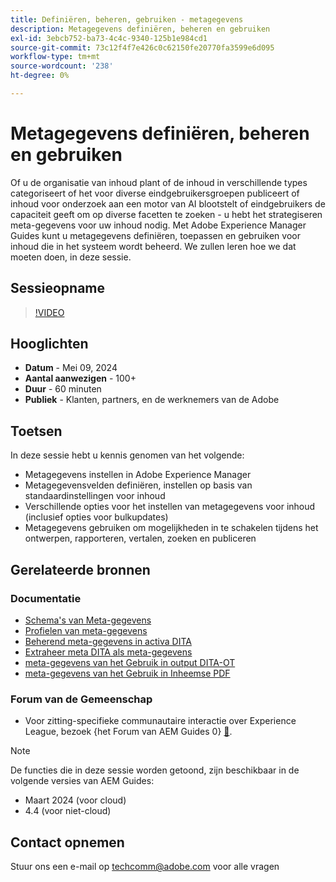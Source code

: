 ```yaml
---
title: Definiëren, beheren, gebruiken - metagegevens
description: Metagegevens definiëren, beheren en gebruiken
exl-id: 3ebcb752-ba73-4c4c-9340-125b1e984cd1
source-git-commit: 73c12f4f7e426c0c62150fe20770fa3599e6d095
workflow-type: tm+mt
source-wordcount: '238'
ht-degree: 0%

---
```


# Metagegevens definiëren, beheren en gebruiken

Of u de organisatie van inhoud plant of de inhoud in verschillende types categoriseert of het voor diverse eindgebruikersgroepen publiceert of inhoud voor onderzoek aan een motor van AI blootstelt of eindgebruikers de capaciteit geeft om op diverse facetten te zoeken - u hebt het strategiseren meta-gegevens voor uw inhoud nodig.
Met Adobe Experience Manager Guides kunt u metagegevens definiëren, toepassen en gebruiken voor inhoud die in het systeem wordt beheerd. We zullen leren hoe we dat moeten doen, in deze sessie.


## Sessieopname

>[!VIDEO](https://video.tv.adobe.com/v/3429088/asset-metadata-guides-metadata-aem-guides?quality=12&learn=on)


## Hooglichten

- **Datum** - Mei 09, 2024
- **Aantal aanwezigen** - 100+
- **Duur** - 60 minuten
- **Publiek** - Klanten, partners, en de werknemers van de Adobe

## Toetsen

In deze sessie hebt u kennis genomen van het volgende:
- Metagegevens instellen in Adobe Experience Manager
- Metagegevensvelden definiëren, instellen op basis van standaardinstellingen voor inhoud
- Verschillende opties voor het instellen van metagegevens voor inhoud (inclusief opties voor bulkupdates)
- Metagegevens gebruiken om mogelijkheden in te schakelen tijdens het ontwerpen, rapporteren, vertalen, zoeken en publiceren


## Gerelateerde bronnen

### Documentatie

- [ Schema&#39;s van Meta-gegevens ](https://experienceleague.adobe.com/en/docs/experience-manager-cloud-service/content/assets/manage/metadata-schemas)
- [ Profielen van meta-gegevens ](https://experienceleague.adobe.com/en/docs/experience-manager-cloud-service/content/assets/manage/metadata-profiles)
- [ Beherend meta-gegevens in activa DITA ](https://experienceleague.adobe.com/en/docs/experience-manager-guides/using/knowledge-base/kb-articles/authoring/reports/manage-metadata)
- [ Extraheer meta DITA als meta-gegevens ](https://experienceleague.adobe.com/en/docs/experience-manager-guides/using/install-guide/cs-ig/aem-asset-search-cs/conf-dita-search#id192SF0G10YK)
- [ meta-gegevens van het Gebruik in output DITA-OT ](https://experienceleague.adobe.com/en/docs/experience-manager-guides/using/install-guide/on-prem-ig/output-gen-config/conf-output-generation#id191LF0U0TY4)
- [ meta-gegevens van het Gebruik in Inheemse PDF ](https://experienceleague.adobe.com/en/docs/experience-manager-guides/using/user-guide/output-gen/web-editor/native-pdf-web-editor#native-pdf-publishing)


### Forum van de Gemeenschap

- Voor zitting-specifieke communautaire interactie over Experience League, bezoek {het Forum van AEM Guides 0} [&#128279;](https://experienceleaguecommunities.adobe.com/t5/experience-manager-guides/bd-p/xml-documentation-discussions).


>[!NOTE]
>
> De functies die in deze sessie worden getoond, zijn beschikbaar in de volgende versies van AEM Guides:
> - Maart 2024 (voor cloud)
> - 4.4 (voor niet-cloud)



## Contact opnemen

Stuur ons een e-mail op <techcomm@adobe.com> voor alle vragen
